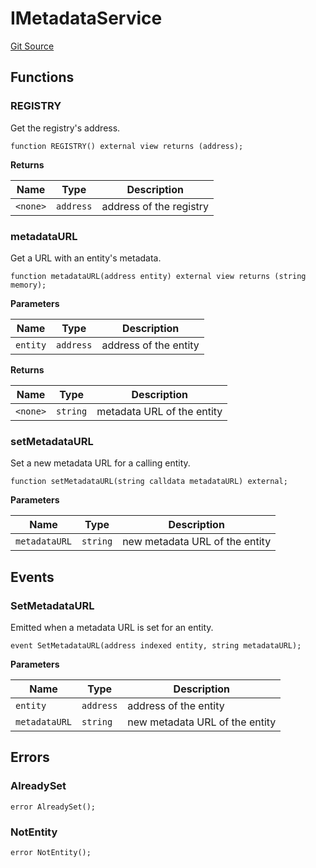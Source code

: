 # IMetadataService
[Git Source](https://github.com/symbioticfi/core/blob/f05307516bbf31fe6a8fa180eab4a8d7068a66a2/src/interfaces/service/IMetadataService.sol)


## Functions
### REGISTRY

Get the registry's address.


```solidity
function REGISTRY() external view returns (address);
```
**Returns**

|Name|Type|Description|
|----|----|-----------|
|`<none>`|`address`|address of the registry|


### metadataURL

Get a URL with an entity's metadata.


```solidity
function metadataURL(address entity) external view returns (string memory);
```
**Parameters**

|Name|Type|Description|
|----|----|-----------|
|`entity`|`address`|address of the entity|

**Returns**

|Name|Type|Description|
|----|----|-----------|
|`<none>`|`string`|metadata URL of the entity|


### setMetadataURL

Set a new metadata URL for a calling entity.


```solidity
function setMetadataURL(string calldata metadataURL) external;
```
**Parameters**

|Name|Type|Description|
|----|----|-----------|
|`metadataURL`|`string`|new metadata URL of the entity|


## Events
### SetMetadataURL
Emitted when a metadata URL is set for an entity.


```solidity
event SetMetadataURL(address indexed entity, string metadataURL);
```

**Parameters**

|Name|Type|Description|
|----|----|-----------|
|`entity`|`address`|address of the entity|
|`metadataURL`|`string`|new metadata URL of the entity|

## Errors
### AlreadySet

```solidity
error AlreadySet();
```

### NotEntity

```solidity
error NotEntity();
```

